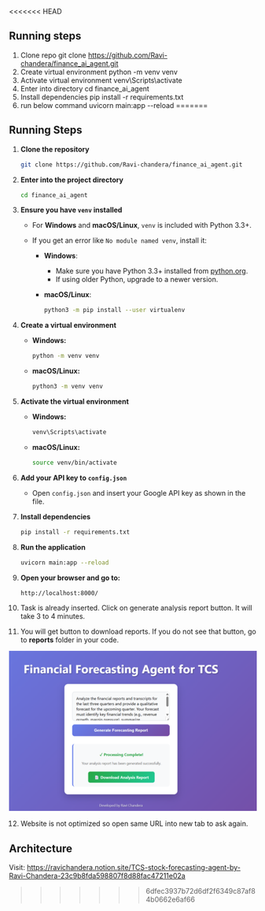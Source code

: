 <<<<<<< HEAD
## Running steps
1. Clone repo 
git clone https://github.com/Ravi-chandera/finance_ai_agent.git
2. Create virtual environment 
python -m venv venv
3. Activate virtual environment 
venv\Scripts\activate
4. Enter into directory 
cd finance_ai_agent
5. Install dependencies 
pip install -r requirements.txt
6. run below command
uvicorn main:app --reload
=======
## Running Steps

1. **Clone the repository**
   ```bash
   git clone https://github.com/Ravi-chandera/finance_ai_agent.git
   ```

2. **Enter into the project directory**
   ```bash
   cd finance_ai_agent
   ```

3. **Ensure you have `venv` installed**

   - For **Windows** and **macOS/Linux**, `venv` is included with Python 3.3+.
   - If you get an error like `No module named venv`, install it:

     - **Windows**:
       - Make sure you have Python 3.3+ installed from [python.org](https://www.python.org/downloads/).
       - If using older Python, upgrade to a newer version.

     - **macOS/Linux**:
       ```bash
       python3 -m pip install --user virtualenv
       ```

4. **Create a virtual environment**

   - **Windows:**
     ```bash
     python -m venv venv
     ```
   - **macOS/Linux:**
     ```bash
     python3 -m venv venv
     ```

5. **Activate the virtual environment**

   - **Windows:**
     ```bash
     venv\Scripts\activate
     ```
   - **macOS/Linux:**
     ```bash
     source venv/bin/activate
     ```

6. **Add your API key to `config.json`**

   - Open `config.json` and insert your Google API key as shown in the file.

7. **Install dependencies**
   ```bash
   pip install -r requirements.txt
   ```

8. **Run the application**
   ```bash
   uvicorn main:app --reload
   ```

9. **Open your browser and go to:**
   ```
   http://localhost:8000/
   ```
10. Task is already inserted. Click on generate analysis report button. It will take 3 to 4 minutes. 

11. You will get button to download reports. If you do not see that button, go to **reports** folder in your code.

![Screenshot](./artifacts/image.png)

12. Website is not optimized so open same URL into new tab to ask again. 
## Architecture 
Visit: https://ravichandera.notion.site/TCS-stock-forecasting-agent-by-Ravi-Chandera-23c9b8fda598807f8d88fac47211e02a
>>>>>>> 6dfec3937b72d6df2f6349c87af84b0662e6af66

